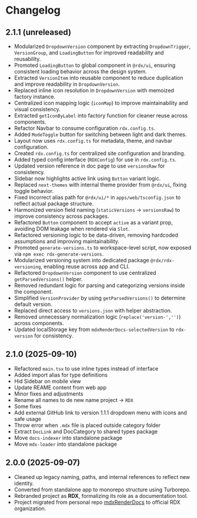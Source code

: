 # Changelog

## 2.1.1 (unreleased)

- Modularized `DropdownVersion` component by extracting `DropdownTrigger`, `VersionGroup`, and `LoadingButton` for improved readability and reusability.
- Promoted `LoadingButton` to global component in `@rdx/ui`, ensuring consistent loading behavior across the design system.
- Extracted `VersionItem` into reusable component to reduce duplication and improve readability in `DropdownVersion`.
- Replaced inline icon resolution in `DropdownVersion` with memoized factory instance.
- Centralized icon mapping logic (`iconMap`) to improve maintainability and visual consistency.
- Extracted `getIconByLabel` into factory function for cleaner reuse across components.
- Refactor Navbar to consume configuration `rdx.config.ts`.
- Added `ModeToggle` button for switching between light and dark themes.
- Layout now uses `rdx.config.ts` for metadata, theme, and navbar configuration.
- Created `rdx.config.ts` for centralized site configuration and branding.
- Added typed config interface (`RDXConfig`) for use in `rdx.config.ts`.
- Updated version reference in doc page to use `versionsRaw` for consistency.
- Sidebar now highlights active link using `Button` variant logic.
- Replaced `next-themes` with internal theme provider from `@rdx/ui`, fixing toggle behavior.
- Fixed incorrect alias path for `@rdx/ui/*` in `apps/web/tsconfig.json` to reflect actual package structure.
- Harmonized version field naming (`staticVersions` -> `versionsRaw`) to improve consistency across packages.
- Refactored `Button` component to accept `active` as a variant prop, avoiding DOM leakage when rendered via `Slot`.
- Refactored versioning logic to be data-driven, removing hardcoded assumptions and improving maintainability.
- Promoted `generate-versions.ts` to workspace-level script, now exposed via `npm exec rdx-generate-versions`.
- Modularized versioning system into dedicated package `@rdx/rdx-versioning`, enabling reuse across app and CLI.
- Refactored `DropdownVersion` component to use centralized `getParsedVersions()` helper.
- Removed redundant logic for parsing and categorizing versions inside the component.
- Simplified `VersionProvider` by using `getParsedVersions()` to determine default version.
- Replaced direct access to `versions.json` with helper abstraction.
- Removed unnecessary normalization logic (`replace('version-','')`) across components.
- Updated localStorage key from `mdxRenderDocs-selectedVersion` to `rdx-version` for consistency.

## 2.1.0 (2025-09-10)

- Refactored `main.tsx` to use inline types instead of interface
- Added import alias for type definitions
- Hid Sidebar on mobile view
- Update REAME content from web app
- Minor fixes and adjustments
- Rename all names to de new name project -> `RDX`
- Some fixes
- Add external GitHub link to version 1.1.1 dropdown menu with icons and safe usage
- Throw error when `.mdx` file is placed outside category folder
- Extract `DocLink` and DocCategory to shared types package
- Move `docs-indexer` into standalone package
- Move `mdx-loader` into standalone package

## 2.0.0 (2025-09-07)

- Cleaned up legacy naming, paths, and internal references to reflect new identity.
- Converted from standalone app to monorepo structure using Turborepo.
- Rebranded project as **RDX**, formalizing its role as a documentation tool.
- Project migrated from personal repo [mdxRenderDocs](https://github.com/duhnunes/mdxRenderDocs) to official RDX organization.
